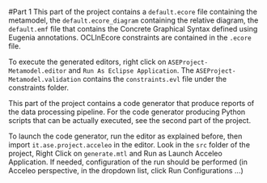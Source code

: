 #Part 1
This part of the project contains a `default.ecore` file containing the metamodel, the `default.ecore_diagram` containing the relative diagram, the `default.emf` file that contains the Concrete Graphical Syntax defined using Eugenia annotations. OCLInEcore constraints are contained in the `.ecore` file.

To execute the generated editors, right click on `ASEProject-Metamodel.editor` and `Run As Eclipse Application`. The `ASEProject-Metamodel.validation` contains the `constraints.evl` file under the constraints folder.

This part of the project contains a code generator that produce reports of the data processing pipeline. For the code generator producing Python scripts that can be actually executed, see the second part of the project.

To launch the code generator, run the editor as explained before, then import `it.ase.project.acceleo` in the editor. Look in the `src` folder of the project, Right Click on `generate.mtl` and Run as Launch Acceleo Application. If needed, configuration of the run should be performed (in Acceleo perspective, in the dropdown list, click Run Configurations ...)
